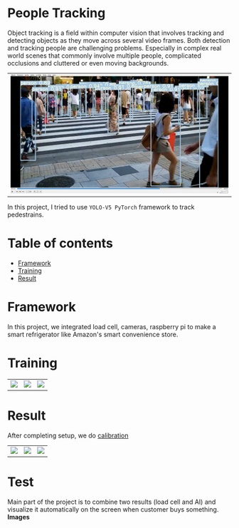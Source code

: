 People Tracking 
============

Object tracking is a field within computer vision that involves tracking and detecting objects as they move across several video frames. Both detection and tracking people are challenging problems. Especially in complex real world scenes that commonly involve multiple people, complicated occlusions and cluttered or even moving backgrounds. 


<table border="0">
   <tr>
      <td>
      <img src="./img/1.png" width="100%" />
      </td>
     </tr>
   </table>



In this project, I tried to use `YOLO-V5 PyTorch` framework to track pedestrains. 

Table of contents
==================

<!--ts-->
* [Framework](#Framework)
* [Training](#Traing)
* [Result](#Result)
      
<!--te-->


Framework
===========

In this project, we integrated load cell, cameras, raspberry pi to make a smart refrigerator like Amazon's smart convenience store.

Training
=============

<table border="0">
   <tr>
      <td>
      <img src="./Source/Data_collection/08181_product_w_1_1.png" width="100%" />
      </td>
      <td>
      <img src="./Source/Data_collection/08181_product_w_2_1.png" width="100%" />
      </td>
      <td>
      <img src="./Source//Data_collection/08181_product_w_2_3.png" width="100%" />
      </td>
   </tr>
   </table>



Result
=======


After completing setup, we do [calibration]()

<table border="0">
   <tr>
      <td>
      <img src="./Source/Data_collection/08181_product_w_1_1.png" width="100%" />
      </td>
      <td>
      <img src="./Source/Data_collection/08181_product_w_2_1.png" width="100%" />
      </td>
      <td>
      <img src="./Source//Data_collection/08181_product_w_2_3.png" width="100%" />
      </td>
   </tr>
   </table>




Test
=====
 Main part of the project is to combine two results (load cell and AI) and visualize it automatically on the screen when customer buys something.
**Images**








 
 
 
